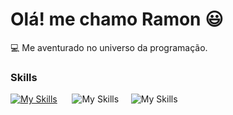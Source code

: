 # Olá! me chamo Ramon 😃

💻 Me aventurado no universo da programação.

### Skills

[![My Skills](https://skillicons.dev/icons?i=html,css)](https://skillicons.dev) &nbsp;&nbsp;&nbsp;&nbsp;&nbsp;![My Skills](https://skillicons.dev/icons?i=js,figma)&nbsp;&nbsp;&nbsp;&nbsp;&nbsp;![My Skills](https://skillicons.dev/icons?i=git)
  
          
          
          
                    
